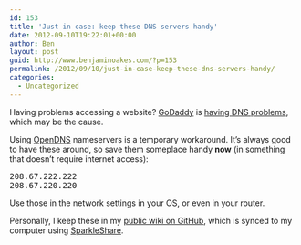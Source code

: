 ```yaml
---
id: 153
title: 'Just in case: keep these DNS servers handy'
date: 2012-09-10T19:22:01+00:00
author: Ben
layout: post
guid: http://www.benjaminoakes.com/?p=153
permalink: /2012/09/10/just-in-case-keep-these-dns-servers-handy/
categories:
  - Uncategorized
---
```

Having problems accessing a website? [GoDaddy](http://godaddy.com) is [having DNS problems](http://techcrunch.com/2012/09/10/godaddy-outage-takes-down-millions-of-sites/), which may be the cause.

Using [OpenDNS](http://opendns.com) nameservers is a temporary workaround. It&#8217;s always good to have these around, so save them someplace handy **now** (in something that doesn&#8217;t require internet access):

<pre>208.67.222.222
208.67.220.220
</pre>

Use those in the network settings in your OS, or even in your router.

Personally, I keep these in my [public wiki on GitHub](https://github.com/benjaminoakes/public_notes/wiki/DNS), which is synced to my computer using [SparkleShare](http://sparkleshare.org).